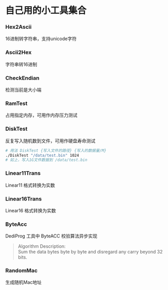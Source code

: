 # 自己用的小工具集合

### Hex2Ascii
16进制转字符串，支持unicode字符

### Ascii2Hex
字符串转16进制

### CheckEndian
检测当前是大小端

### RamTest
占用指定内存，可用作内存压力测试

### DiskTest
反复写入随机数到文件，可用作硬盘寿命测试
```bash
# 用法 DiskTest {写入文件的路径} {写入的数据量/M}
./DiskTest "/data/test.bin" 1024
# 如上，写入1G文件数据到 /data/test.bin
```

### Linear11Trans
Linear11 格式转换为实数

### Linear16Trans
Linear16 格式转换为实数

### ByteAcc
DediProg 工具中 ByteACC 校验算法异步实现
> Algorithm Description:   
> Sum the data bytes byte by byte and disregard any carry beyond 32 bits. 

### RandomMac
生成随机Mac地址 